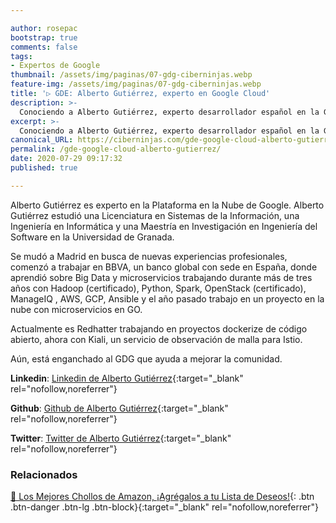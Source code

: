 ```yaml
---

author: rosepac
bootstrap: true
comments: false
tags:
- Expertos de Google
thumbnail: /assets/img/paginas/07-gdg-ciberninjas.webp
feature-img: /assets/img/paginas/07-gdg-ciberninjas.webp
title: '▷ GDE: Alberto Gutiérrez, experto en Google Cloud'
description: >-
  Conociendo a Alberto Gutiérrez, experto desarrollador español en la Google Cloud Platform incluido en el programa de Expertos de Desarrolladores de Google 2020.
excerpt: >-
  Conociendo a Alberto Gutiérrez, experto desarrollador español en la Google Cloud Platform incluido en el programa de Expertos de Desarrolladores de Google 2020.
canonical_URL: https://ciberninjas.com/gde-google-cloud-alberto-gutierrez/
permalink: /gde-google-cloud-alberto-gutierrez/
date: 2020-07-29 09:17:32
published: true

---
```


Alberto Gutiérrez es experto en la Plataforma en la Nube de Google. Alberto Gutiérrez estudió una Licenciatura en Sistemas de la Información, una Ingeniería en Informática y una Maestría en Investigación en Ingeniería del Software en la Universidad de Granada.

Se mudó a Madrid en busca de nuevas experiencias profesionales, comenzó a trabajar en BBVA, un banco global con sede en España, donde aprendió sobre Big Data y microservicios trabajando durante más de tres años con Hadoop (certificado), Python, Spark, OpenStack (certificado), ManageIQ , AWS, GCP, Ansible y el año pasado trabajo en un proyecto en la nube con microservicios en GO.

Actualmente es Redhatter trabajando en proyectos dockerize de código abierto, ahora con Kiali, un servicio de observación de malla para Istio.

Aún, está enganchado al GDG que ayuda a mejorar la comunidad.

**Linkedin**: [Linkedin de Alberto Gutiérrez](https://www.linkedin.com/in/gutierrezjuanesalberto){:target="_blank" rel="nofollow,noreferrer"}

**Github**: [Github de Alberto Gutiérrez](https://www.github.com/aljesusg){:target="_blank" rel="nofollow,noreferrer"}

**Twitter**: [Twitter de Alberto Gutiérrez](https://www.twitter.com/aljesusg){:target="_blank" rel="nofollow,noreferrer"}
<!-- https://developers.google.com/community/experts/directory/profile/profile-carlos_sanchez -->

### **Relacionados** <!-- omit in toc -->

[🛒 Los Mejores Chollos de Amazon, ¡Agrégalos a tu Lista de Deseos!](/amazon/ "Los Mejores Chollos de Amazon, Ofertas Flash, Black Monday y Amazon Prime Day"){: .btn .btn-danger .btn-lg .btn-block}{:target="_blank" rel="nofollow,noreferrer"}